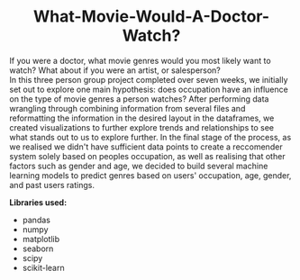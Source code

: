 # <div align="center"> What-Movie-Would-A-Doctor-Watch? </div>
If you were a doctor, what movie genres would you most likely want to watch? What about if you were an artist, or salesperson?      
In this three person group project completed over seven weeks, we initially set out to explore one main hypothesis: does occupation have an influence on the type of movie genres a person watches? After performing data wrangling through combining information from several files and reformatting the information in the desired layout in the dataframes, we created visualizations to further explore trends and relationships to see what stands out to us to explore further. In the final stage of the process, as we realised we didn't have sufficient data points to create a reccomender system solely based on peoples occupation, as well as realising that other factors such as gender and age, we decided to build several machine learning models to predict genres based on users' occupation, age, gender, and past users ratings.      

**Libraries used:**
- pandas
- numpy
- matplotlib
- seaborn
- scipy
- scikit-learn
